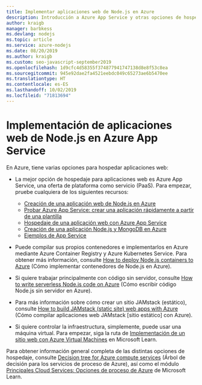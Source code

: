 ```yaml
---
title: Implementar aplicaciones web de Node.js en Azure
description: Introducción a Azure App Service y otras opciones de hospedaje para aplicaciones web, incluidas las aplicaciones web progresivas (PWA)
author: kraigb
manager: barbkess
ms.devlang: nodejs
ms.topic: article
ms.service: azure-nodejs
ms.date: 08/20/2019
ms.author: kraigb
ms.custom: seo-javascript-september2019
ms.openlocfilehash: 1d9cfc4d58355f374877941747138d8e8f53c8ea
ms.sourcegitcommit: 945e92dae2fa4521eebdc049c65273ae6b5470ee
ms.translationtype: HT
ms.contentlocale: es-ES
ms.lasthandoff: 10/02/2019
ms.locfileid: "71813694"
---
```

# <a name="deploy-nodejs-web-apps-to-azure-app-service"></a>Implementación de aplicaciones web de Node.js en Azure App Service

En Azure, tiene varias opciones para hospedar aplicaciones web:

- La mejor opción de hospedaje para aplicaciones web es Azure App Service, una oferta de plataforma como servicio (PaaS). Para empezar, pruebe cualquiera de los siguientes recursos:

  - [Creación de una aplicación web de Node.js en Azure](/azure/app-service/app-service-web-get-started-nodejs)
  - [Probar Azure App Service: crear una aplicación rápidamente a partir de una plantilla](https://code.visualstudio.com/tryappservice/?utm_source=msftdocs&utm_medium=microsoft&utm_campaign=tryappservice)
  - [Hospedaje de una aplicación web con Azure App Service](/learn/modules/host-a-web-app-with-azure-app-service/index)
  - [Creación de una aplicación Node.js y MongoDB en Azure](/azure/app-service/app-service-web-tutorial-nodejs-mongodb-app)
  - [Ejemplos de App Service](/samples/browse/?languages=javascript%2Cnodejs&products=azure-app-service)

- Puede compilar sus propios contenedores e implementarlos en Azure mediante Azure Container Registry y Azure Kubernetes Service. Para obtener más información, consulte [How to deploy Node.js containers to Azure](node-howto-deploy-containers.md) (Cómo implementar contenedores de Node.js en Azure).

- Si quiere trabajar principalmente con código sin servidor, consulte [How to write serverless Node.js code on Azure](node-howto-write-serverless-code.md) (Cómo escribir código Node.js sin servidor en Azure).

- Para más información sobre cómo crear un sitio JAMstack (estático), consulte [How to build JAMstack (static site) web apps with Azure](node-howto-create-static-site-jamstack.md) (Cómo compilar aplicaciones web JAMstack [sitio estático] con Azure).

- Si quiere controlar la infraestructura, simplemente, puede usar una máquina virtual. Para empezar, siga la ruta de [Implementación de un sitio web con Azure Virtual Machines](/learn/paths/deploy-a-website-with-azure-virtual-machines/) en Microsoft Learn.

Para obtener información general completa de las distintas opciones de hospedaje, consulte [Decision tree for Azure compute services](/azure/architecture/guide/technology-choices/compute-decision-tree) (Árbol de decisión para los servicios de proceso de Azure), así como el módulo [Principales Cloud Services: Opciones de proceso de Azure](/learn/modules/intro-to-azure-compute/) de Microsoft Learn.
